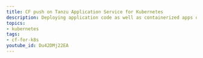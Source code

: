 ```yaml
---
title: CF push on Tanzu Application Service for Kubernetes
description: Deploying application code as well as containerized apps on Tanzu application service for Kubernetes
topics:
- kubernetes
tags:
- cf-for-k8s
youtube_id: Du42DMj22EA
---
```


